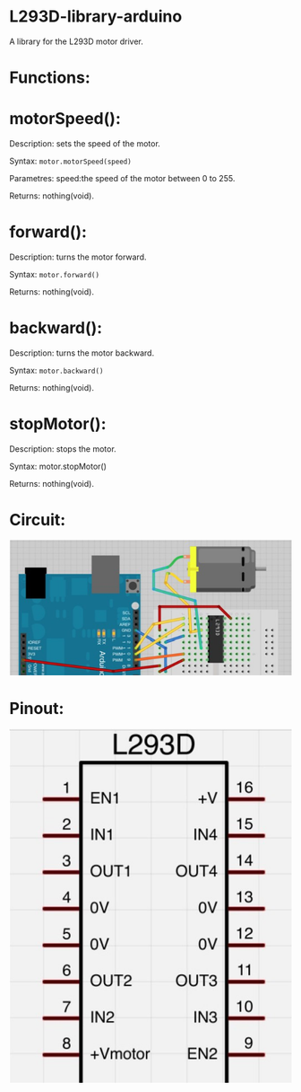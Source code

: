 # L293D-library-arduino

A library for the L293D motor driver.

# Functions:

# motorSpeed():
Description:
sets the speed of the motor.

Syntax:
`motor.motorSpeed(speed)`

Parametres:
speed:the speed of the motor between 0 to 255.

Returns:
nothing(void).


# forward():
Description:
turns the motor forward.

Syntax:
`motor.forward()`

Returns:
nothing(void).


# backward():
Description:
turns the motor backward.

Syntax:
`motor.backward()`

Returns:
nothing(void).


# stopMotor():
Description:
stops the motor.

Syntax:
motor.stopMotor()

Returns:
nothing(void).

# Circuit:

![Circuit](/L293Dlib/Circuit_Diagram.jpg)



# Pinout:

![Pinout](/L293Dlib/L293D_Pinout.jpg)
